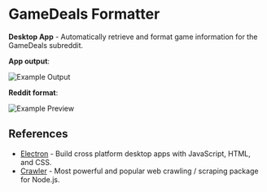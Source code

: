 # GameDeals Formatter

**Desktop App** - Automatically retrieve and format game information for the GameDeals subreddit.

**App output**:

![Example Output](https://i.imgur.com/vW0gW68.png)

**Reddit format**:

![Example Preview](https://i.imgur.com/TOrjoSI.png)

## References

* [Electron](https://electronjs.org/) - Build cross platform desktop apps with JavaScript, HTML, and CSS.
* [Crawler](http://nodecrawler.org/) - Most powerful and popular web crawling / scraping package for Node.js.
